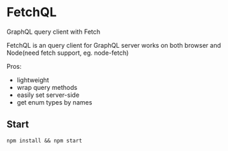 # FetchQL
GraphQL query client with Fetch

FetchQL is an query client for GraphQL server works on both browser and Node(need fetch support, eg. node-fetch)

Pros:
  * lightweight
  * wrap query methods
  * easily set server-side
  * get enum types by names
  
## Start

`npm install && npm start`

